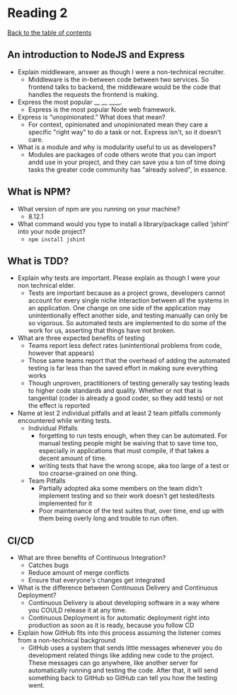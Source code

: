 # Reading 2

[Back to the table of contents](../../README.md)

## An introduction to NodeJS and Express

* Explain middleware, answer as though I were a non-technical recruiter.
  * Middleware is the in-between code between two services. So frontend talks to backend, the middleware would be the code that handles the requests the frontend is making.
* Express the most popular __ __ ____.
  * Express is the most popular Node web framework.
* Express is “unopinionated.” What does that mean?
  * For context, opinionated and unopinionated mean they care a specific "right way" to do a task or not. Express isn't, so it doesn't care.
* What is a module and why is modularity useful to us as developers?
  * Modules are packages of code others wrote that you can import andd use in your project, and they can save you a ton of time doing tasks the greater code community has "already solved", in essence.

## What is NPM?

* What version of npm are you running on your machine?
  * 8.12.1
* What command would you type to install a library/package called ‘jshint’ into your node project?
  * `npm install jshint`

## What is TDD?

* Explain why tests are important. Please explain as though I were your non technical elder.
  * Tests are important because as a project grows, developers cannot account for every single niche interaction between all the systems in an application. One change on one side of the application may unintentionally effect another side, and testing manually can only be so vigorous. So automated tests are implemented to do some of the work for us, asserting that things have not broken.
* What are three expected benefits of testing
  * Teams report less defect rates (unintentional problems from code, however that appears)
  * Those same teams report that the overhead of adding the automated testing is far less than the saved effort in making sure everything works
  * Though unproven, practitioners of testing generally say testing leads to higher code standards and quality. Whether or not that is tangential (coder is already a good coder, so they add tests) or not the effect is reported
* Name at lest 2 individual pitfalls and at least 2 team pitfalls commonly encountered while writing tests.
  * Individual Pitfalls
    * forgetting to run tests enough, when they can be automated. For manual testing people might be waiving that to save time too, especially in applications that must compile, if that takes a decent amount of time.
    * writing tests that have the wrong scope, aka too large of a test or too croarse-grained on one thing.
  * Team Pitfalls
    * Partially adopted aka some members on the team didn't implement testing and so their work doesn't get tested/tests implemented for it
    * Poor maintenance of the test suites that, over time, end up with them being overly long and trouble to run often.

## CI/CD

* What are three benefits of Continuous Integration?
  * Catches bugs
  * Reduce amount of merge conflicts
  * Ensure that everyone's changes get integrated
* What is the difference between Continuous Delivery and Continuous Deployment?
  * Continuous Delivery is about developing software in a way where you COULD release it at any time.
  * Continuous Deployment is for automatic deployment right into production as soon as it is ready, because you follow CD
* Explain how GitHub fits into this process assuming the listener comes from a non-technical background
  * GitHub uses a system that sends little messages whenever you do development related things like adding new code to the project. These messages can go anywhere, like another server for automatically running and testing the code. After that, it will send something back to GitHub so GitHub can tell you how the testing went.
